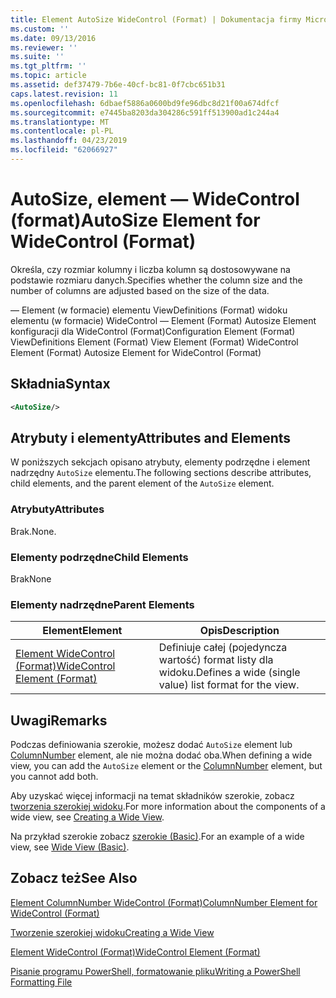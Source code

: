 ```yaml
---
title: Element AutoSize WideControl (Format) | Dokumentacja firmy Microsoft
ms.custom: ''
ms.date: 09/13/2016
ms.reviewer: ''
ms.suite: ''
ms.tgt_pltfrm: ''
ms.topic: article
ms.assetid: def37479-7b6e-40cf-bc81-0f7cbc651b31
caps.latest.revision: 11
ms.openlocfilehash: 6dbaef5886a0600bd9fe96dbc8d21f00a674dfcf
ms.sourcegitcommit: e7445ba8203da304286c591ff513900ad1c244a4
ms.translationtype: MT
ms.contentlocale: pl-PL
ms.lasthandoff: 04/23/2019
ms.locfileid: "62066927"
---
```

# <a name="autosize-element-for-widecontrol-format"></a><span data-ttu-id="3e8b1-102">AutoSize, element — WideControl (format)</span><span class="sxs-lookup"><span data-stu-id="3e8b1-102">AutoSize Element for WideControl (Format)</span></span>

<span data-ttu-id="3e8b1-103">Określa, czy rozmiar kolumny i liczba kolumn są dostosowywane na podstawie rozmiaru danych.</span><span class="sxs-lookup"><span data-stu-id="3e8b1-103">Specifies whether the column size and the number of columns are adjusted based on the size of the data.</span></span>

<span data-ttu-id="3e8b1-104">— Element (w formacie) elementu ViewDefinitions (Format) widoku elementu (w formacie) WideControl — Element (Format) Autosize Element konfiguracji dla WideControl (Format)</span><span class="sxs-lookup"><span data-stu-id="3e8b1-104">Configuration Element (Format) ViewDefinitions Element (Format) View Element (Format) WideControl Element (Format) Autosize Element for WideControl (Format)</span></span>

## <a name="syntax"></a><span data-ttu-id="3e8b1-105">Składnia</span><span class="sxs-lookup"><span data-stu-id="3e8b1-105">Syntax</span></span>

```xml
<AutoSize/>
```

## <a name="attributes-and-elements"></a><span data-ttu-id="3e8b1-106">Atrybuty i elementy</span><span class="sxs-lookup"><span data-stu-id="3e8b1-106">Attributes and Elements</span></span>

<span data-ttu-id="3e8b1-107">W poniższych sekcjach opisano atrybuty, elementy podrzędne i element nadrzędny `AutoSize` elementu.</span><span class="sxs-lookup"><span data-stu-id="3e8b1-107">The following sections describe attributes, child elements, and the parent element of the `AutoSize` element.</span></span>

### <a name="attributes"></a><span data-ttu-id="3e8b1-108">Atrybuty</span><span class="sxs-lookup"><span data-stu-id="3e8b1-108">Attributes</span></span>

<span data-ttu-id="3e8b1-109">Brak.</span><span class="sxs-lookup"><span data-stu-id="3e8b1-109">None.</span></span>

### <a name="child-elements"></a><span data-ttu-id="3e8b1-110">Elementy podrzędne</span><span class="sxs-lookup"><span data-stu-id="3e8b1-110">Child Elements</span></span>

<span data-ttu-id="3e8b1-111">Brak</span><span class="sxs-lookup"><span data-stu-id="3e8b1-111">None</span></span>

### <a name="parent-elements"></a><span data-ttu-id="3e8b1-112">Elementy nadrzędne</span><span class="sxs-lookup"><span data-stu-id="3e8b1-112">Parent Elements</span></span>

|<span data-ttu-id="3e8b1-113">Element</span><span class="sxs-lookup"><span data-stu-id="3e8b1-113">Element</span></span>|<span data-ttu-id="3e8b1-114">Opis</span><span class="sxs-lookup"><span data-stu-id="3e8b1-114">Description</span></span>|
|-------------|-----------------|
|[<span data-ttu-id="3e8b1-115">Element WideControl (Format)</span><span class="sxs-lookup"><span data-stu-id="3e8b1-115">WideControl Element (Format)</span></span>](./widecontrol-element-format.md)|<span data-ttu-id="3e8b1-116">Definiuje całej (pojedyncza wartość) format listy dla widoku.</span><span class="sxs-lookup"><span data-stu-id="3e8b1-116">Defines a wide (single value) list format for the view.</span></span>|

## <a name="remarks"></a><span data-ttu-id="3e8b1-117">Uwagi</span><span class="sxs-lookup"><span data-stu-id="3e8b1-117">Remarks</span></span>

<span data-ttu-id="3e8b1-118">Podczas definiowania szerokie, możesz dodać `AutoSize` element lub [ColumnNumber](./columnnumber-element-for-widecontrol-format.md) element, ale nie można dodać oba.</span><span class="sxs-lookup"><span data-stu-id="3e8b1-118">When defining a wide view, you can add the `AutoSize` element or the [ColumnNumber](./columnnumber-element-for-widecontrol-format.md) element, but you cannot add both.</span></span>

<span data-ttu-id="3e8b1-119">Aby uzyskać więcej informacji na temat składników szerokie, zobacz [tworzenia szerokiej widoku](./creating-a-wide-view.md).</span><span class="sxs-lookup"><span data-stu-id="3e8b1-119">For more information about the components of a wide view, see [Creating a Wide View](./creating-a-wide-view.md).</span></span>

<span data-ttu-id="3e8b1-120">Na przykład szerokie zobacz [szerokie (Basic)](./wide-view-basic.md).</span><span class="sxs-lookup"><span data-stu-id="3e8b1-120">For an example of a wide view, see [Wide View (Basic)](./wide-view-basic.md).</span></span>

## <a name="see-also"></a><span data-ttu-id="3e8b1-121">Zobacz też</span><span class="sxs-lookup"><span data-stu-id="3e8b1-121">See Also</span></span>

[<span data-ttu-id="3e8b1-122">Element ColumnNumber WideControl (Format)</span><span class="sxs-lookup"><span data-stu-id="3e8b1-122">ColumnNumber Element for WideControl (Format)</span></span>](./columnnumber-element-for-widecontrol-format.md)

[<span data-ttu-id="3e8b1-123">Tworzenie szerokiej widoku</span><span class="sxs-lookup"><span data-stu-id="3e8b1-123">Creating a Wide View</span></span>](./creating-a-wide-view.md)

[<span data-ttu-id="3e8b1-124">Element WideControl (Format)</span><span class="sxs-lookup"><span data-stu-id="3e8b1-124">WideControl Element (Format)</span></span>](./widecontrol-element-format.md)

[<span data-ttu-id="3e8b1-125">Pisanie programu PowerShell, formatowanie pliku</span><span class="sxs-lookup"><span data-stu-id="3e8b1-125">Writing a PowerShell Formatting File</span></span>](./writing-a-powershell-formatting-file.md)
